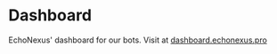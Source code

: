 # Dashboard
EchoNexus' dashboard for our bots. Visit at [dashboard.echonexus.pro](https://dashboard.echonexus.pro/)
